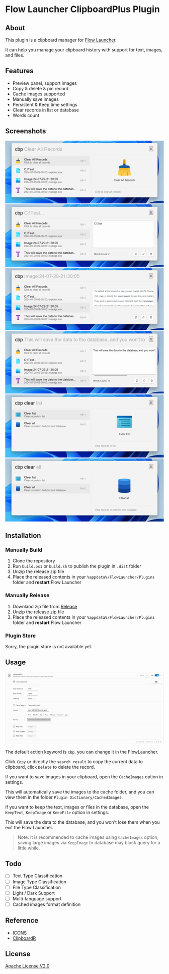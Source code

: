 # Flow Launcher ClipboardPlus Plugin

## About

This plugin is a clipboard manager for [Flow Launcher](https://github.com/Flow-Launcher/Flow.Launcher).

It can help you manage your clipboard history with support for text, images, and files.

## Features

- Preview panel, support images
- Copy & delete & pin record
- Cache images supported
- Manually save images
- Persistent & Keep time settings
- Clear records in list or database
- Words count

## Screenshots

![screenshot1](./images/screenshot1.png)
![screenshot2](./images/screenshot2.png)
![screenshot3](./images/screenshot3.png)
![screenshot4](./images/screenshot4.png)
![screenshot5](./images/screenshot5.png)
![screenshot5](./images/screenshot6.png)

## Installation

### Manually Build

1. Clone the repository
2. Run `build.ps1` or `build.sh` to publish the plugin in `.dist` folder
3. Unzip the release zip file
4. Place the released contents in your `%appdata%/FlowLauncher/Plugins` folder and **restart** Flow Launcher

### Manually Release

1. Downlaod zip file from [Release](https://github.com/Jack251970/Flow.Launcher.Plugin.ClipboardPlus/releases)
2. Unzip the release zip file
3. Place the released contents in your `%appdata%/FlowLauncher/Plugins` folder and **restart** Flow Launcher

### Plugin Store

Sorry, the plugin store is not available yet.

## Usage

![settings](./images/plugin_settings.png)

The default action keyword is `cbp`, you can change it in the FlowLauncher.

Click `Copy` or directly the `search result` to copy the current data to clipboard, click `Delete` to delete the record.

If you want to save images in your clipboard, open the `CacheImages` option in settings.

This will automatically save the images to the cache folder, and you can view them in the folder `Plugin Dictionary/CachedImages`.

If you want to keep the text, images or files in the database, open the `KeepText`, `KeepImage` or `KeepFile` option in settings.

This will save the data to the database, and you won't lose them when you exit the Flow Launcher.

> Note: It is recommended to cache images using `CacheImages` option, 
saving large images via `KeepImage` to database may block query for a little while.

## Todo

- [ ] Text Type Classification
- [ ] Image Type Classification
- [ ] File Type Classification
- [ ] Light / Dark Support
- [ ] Multi-language support
- [ ] Cached images format definition

## Reference

- [ICONS](https://icons8.com/icons)
- [ClipboardR](https://github.com/rainyl/Flow.Launcher.Plugin.ClipboardR)

## License

[Apache License V2.0](LICENSE)

